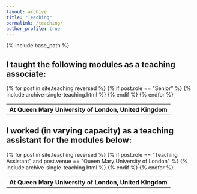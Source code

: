```yaml
---
layout: archive
title: "Teaching"
permalink: /teaching/
author_profile: true
---
```


{% include base_path %}

I taught the following modules as a teaching associate:
------

<table>
<tr>
  <th class="venue" colspan="2">At Queen Mary University of London, United Kingdom</th>
</tr>
{% for post in site.teaching reversed %}
  {% if post.role == "Senior" %}
    {% include archive-single-teaching.html %}
  {% endif %}
{% endfor %}
</table>

I worked (in varying capacity) as a teaching assistant for the modules below:
------
<table>
<tr>
  <th class="venue" colspan="2">At Queen Mary University of London, United Kingdom</th>
</tr>
{% for post in site.teaching reversed %}
  {% if post.role == "Teaching Assistant" and post.venue == "Queen Mary University of London" %}
    {% include archive-single-teaching.html %}
  {% endif %}
{% endfor %}
</table>
